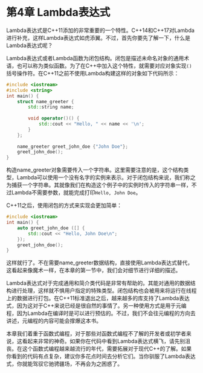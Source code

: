 # 第4章 Lambda表达式

Lambda表达式是C++11添加的非常重要的一个特性。C++14和C++17对Lambda进行补充，这样Lambda表达式如虎添翼。不过，首先你要先了解一下，什么是Lambda表达式呢？

Lambda表达式或者Lambda函数为闭包结构。闭包是描述未命名对象的通用术语，也可以称为类似函数。为了在C++中加入这个特性，就需要对应对象实现`()`括号操作符。在C++11之前不使用Lambda构建这样的对象如下代码所示：

```c++
#include <iostream>
#include <string>
int main() {
    struct name_greeter {
        std::string name;
        
        void operator()() {
        	std::cout << "Hello, " << name << '\n';
        }
    };
    
    name_greeter greet_john_doe {"John Doe"};
    greet_john_doe();
}
```

构造name_greeter对象需要传入一个字符串。这里需要注意的是，这个结构类型，Lambda可以使用一个没有名字的实例来表示。对于闭包结构来说，我们称之为捕获一个字符串。其就像我们在构造这个例子中的实例时传入的字符串一样，不过Lambda不需要参数，就能完成打印`Hello, John Doe`。

C++11之后，使用闭包的方式来实现会更加简单：

```c++
#include <iostream>
int main() {
    auto greet_john_doe ([] {
    	std::cout << "Hello, John Doe\n";
    });
    greet_john_doe();
}
```

这样就行了。不在需要name_greeter数据结构，直接使用Lambda表达式替代，这看起来像魔术一样，在本章的第一节中，我们会对细节进行详细的描述。

Lambda表达式对于完成通用和简介类代码是非常有帮助的。其能对通用的数据结构进行处理，这样就不惧用户指定的特殊类型。闭包结构也会被用来将运行在线程上的数据进行打包。在C++11标准退出之后，越来越多的库支持了Lambda表达式，因为这对于C++来说已经是很自然的事情了。另一种使用方式是用于元编程，因为Lambda在编译时是可以进行预估的。不过，我们不会往元编程的方向去讲述，元编程的内容可能会撑爆这本书。

本章我们着重于函数式编程，对于那些对函数式编程不了解的开发者或初学者来说，这看起来非常的神奇。如果你在代码中看到Lambda表达式横飞，请先别沮丧。在这个函数式编程越来越流行的年代，需要拓展对于现代C++的了解。如果你看到的代码有点复杂，建议你多花点时间去分析它们。当你驯服了Lambda表达式，你就能驾驭它驰骋疆场，不再会为之困惑了。


